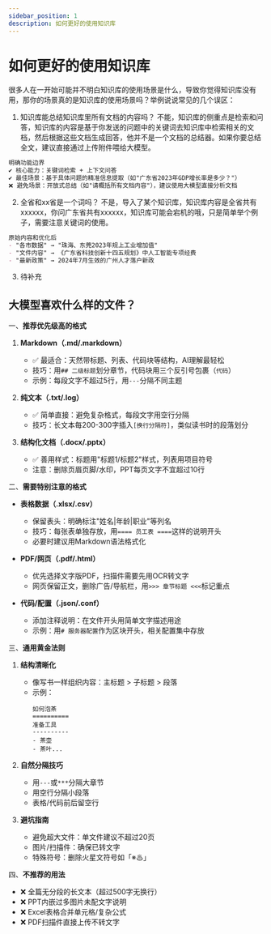 ```yaml
---
sidebar_position: 1
description: 如何更好的使用知识库
---
```

# 如何更好的使用知识库
很多人在一开始可能并不明白知识库的使用场景是什么，导致你觉得知识库没有用，那你的场景真的是知识库的使用场景吗？举例说说常见的几个误区：
1. 知识库能总结知识库里所有文档的内容吗？
不能，知识库的侧重点是检索和问答，知识库的内容是基于你发送的问题中的关键词去知识库中检索相关的文档，然后根据这些文档生成回答，他并不是一个文档的总结器。如果你要总结全文，建议直接通过上传附件喂给大模型。
```markdown
明确功能边界
✔️ 核心能力：关键词检索 + 上下文问答
✔️ 最佳场景：基于具体问题的精准信息提取（如"广东省2023年GDP增长率是多少？"）
❌ 避免场景：开放式总结（如"请概括所有文档内容"），建议使用大模型直接分析文档
```
2. 全省和xx省是一个词吗？
不是，导入了某个知识库，知识库内容是全省共有xxxxxx，你问广东省共有xxxxxx，知识库可能会宕机的哦，只是简单举个例子，需要注意关键词的使用。
```markdown
原始内容和优化后
- "各市数据" → "珠海、东莞2023年规上工业增加值"
- "文件内容" → 《广东省科技创新十四五规划》中人工智能专项经费
- "最新政策" → 2024年7月生效的广州人才落户新政
```
3. 待补充

## 大模型喜欢什么样的文件？
一、**推荐优先级高的格式**
1. **Markdown（.md/.markdown）**
   - ✅ 最适合：天然带标题、列表、代码块等结构，AI理解最轻松
   - 技巧：用`## 二级标题`划分章节，代码块用三个反引号包裹（```代码```）
   - 示例：每段文字不超过5行，用`---`分隔不同主题

2. **纯文本（.txt/.log）**
   - ✅ 简单直接：避免复杂格式，每段文字用空行分隔
   - 技巧：长文本每200-300字插入`[换行分隔符]`，类似读书时的段落划分

3. **结构化文档（.docx/.pptx）**
   - ✅ 善用样式：标题用"标题1/标题2"样式，列表用项目符号
   - 注意：删除页眉页脚/水印，PPT每页文字不宜超过10行

二、**需要特别注意的格式**
- **表格数据（.xlsx/.csv）**
  - 保留表头：明确标注"姓名|年龄|职业"等列名
  - 技巧：每张表单独存放，用`==== 员工表 ====`这样的说明开头
  - 必要时建议用Markdown语法格式化

- **PDF/网页（.pdf/.html）**
  - 优先选择文字版PDF，扫描件需要先用OCR转文字
  - 网页保留正文，删除广告/导航栏，用`>>> 章节标题 <<<`标记重点

- **代码/配置（.json/.conf）**
  - 添加注释说明：在文件开头用简单文字描述用途
  - 示例：用`# 服务器配置`作为区块开头，相关配置集中存放

三、**通用黄金法则**
1. **结构清晰化**
   - 像写书一样组织内容：主标题 > 子标题 > 段落
   - 示例：
     ```
     如何泡茶
     ==========
     准备工具
     ----------
     - 茶壶
     - 茶叶...
     ```

2. **自然分隔技巧**
   - 用`---`或`***`分隔大章节
   - 用空行分隔小段落
   - 表格/代码前后留空行

3. **避坑指南**
   - 避免超大文件：单文件建议不超过20页
   - 图片/扫描件：确保已转文字
   - 特殊符号：删除火星文符号如「※♨」

四、**不推荐的用法**
- ❌ 全篇无分段的长文本（超过500字无换行）
- ❌ PPT内嵌过多图片未配文字说明
- ❌ Excel表格合并单元格/复杂公式
- ❌ PDF扫描件直接上传不转文字